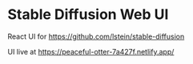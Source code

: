 # Stable Diffusion Web UI

React UI for https://github.com/lstein/stable-diffusion

UI live at https://peaceful-otter-7a427f.netlify.app/
